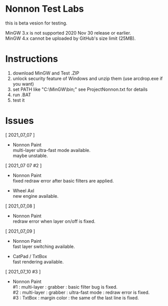 # Nonnon Test Labs

this is beta vesion for testing.<br>

MinGW 3.x is not supported 2020 Nov 30 release or earlier.<br>
MinGW 4.x cannot be uploaded by GitHub's size limit (25MB).<br>

# Instructions

1. download MinGW and Test .ZIP<br>
2. unlock security feature of Windows and unzip them (use arcdrop.exe if you want)<br>
3. set PATH like "C:\MinGW\bin;" see ProjectNonnon.txt for details<br>
4. run .BAT<br>
5. test it<br>

# Issues

[ 2021_07_07 ]<br>

* Nonnon Paint<br>
multi-layer ultra-fast mode available.<br>
maybe unstable.<br>

[ 2021_07 07 #2 ]

* Nonnon Paint<br>
fixed redraw error after basic filters are applied.<br>

* Wheel Axl<br>
new engine available.<br>

[ 2021_07_08 ]<br>

* Nonnon Paint<br>
redraw error when layer on/off is fixed.

[ 2021_07_09 ]<br>

* Nonnon Paint<br>
fast layer switching available.<br>

* CatPad / TxtBox<br>
fast rendering available.<br>

[ 2021_07_10 #3 ]<br>

* Nonnon Paint<br>
#1 : multi-layer : grabber : basic filter bug is fixed.<br>
#2 : multi-layer : grabber : ultra-fast mode : redraw error is fixed.<br>
#3 : TxtBox : margin color : the same of the last line is fixed.<br>
